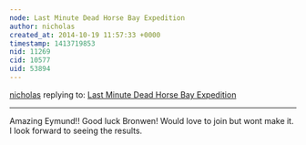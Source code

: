 ```yaml
---
node: Last Minute Dead Horse Bay Expedition
author: nicholas
created_at: 2014-10-19 11:57:33 +0000
timestamp: 1413719853
nid: 11269
cid: 10577
uid: 53894
---
```




[nicholas](../profile/nicholas) replying to: [Last Minute Dead Horse Bay Expedition](../notes/bronwen/10-16-2014/last-minute-dead-horse-bay-expedition)

----
Amazing Eymund!! Good luck Bronwen!  Would love to join but wont make it.  I look forward to seeing the results.